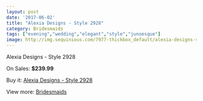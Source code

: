 ```yaml
---
layout: post
date: '2017-06-02'
title: "Alexia Designs - Style 2928"
category: Bridesmaids
tags: ["evening","wedding","elegant","style","junoesque"]
image: http://img.sequinious.com/7977-thickbox_default/alexia-designs-style-2928.jpg
---
```

Alexia Designs - Style 2928

On Sales: **$239.99**
<a href="https://www.sequinious.com/bridesmaids/3302-alexia-designs-style-2928.html"><amp-img layout="responsive" width="600" height="600" src="//img.sequinious.com/7977-thickbox_default/alexia-designs-style-2928.jpg" alt="Alexia Designs - Style 2928 0" /></a>

Buy it: [Alexia Designs - Style 2928](https://www.sequinious.com/bridesmaids/3302-alexia-designs-style-2928.html "Alexia Designs - Style 2928")

View more: [Bridesmaids](https://www.sequinious.com/3-bridesmaids "Bridesmaids")